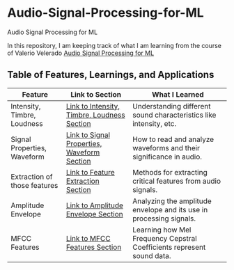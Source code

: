 # Audio-Signal-Processing-for-ML

Audio Signal Processing for ML

In this repository, I am keeping track of what I am learning from the course of Valerio Velerado [Audio Signal Processing for ML](https://www.youtube.com/playlist?list=PL-wATfeyAMNqIee7cH3q1bh4QJFAaeNv0)


## Table of Features, Learnings, and Applications

| Feature                         | Link to Section                                      | What I Learned                                                       |
|----------------------------------|-----------------------------------------------------|----------------------------------------------------------------------|
| Intensity, Timbre, Loudness      | [Link to Intensity, Timbre, Loudness Section](#)     | Understanding different sound characteristics like intensity, etc.    |
| Signal Properties, Waveform      | [Link to Signal Properties, Waveform Section](#)     | How to read and analyze waveforms and their significance in audio.    |
| Extraction of those features     | [Link to Feature Extraction Section](#)              | Methods for extracting critical features from audio signals.          |
| Amplitude Envelope               | [Link to Amplitude Envelope Section](#)              | Analyzing the amplitude envelope and its use in processing signals.   |
| MFCC Features                    | [Link to MFCC Features Section](#)                   | Learning how Mel Frequency Cepstral Coefficients represent sound data.|

